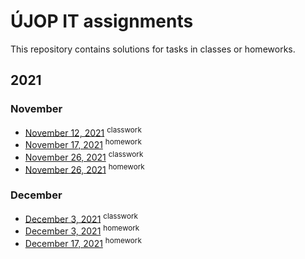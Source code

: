 # ÚJOP IT assignments
This repository contains solutions for tasks in classes or homeworks.

## 2021
### November
* [November 12, 2021](/12-11-2021) <sup>classwork</sup>
* [November 17, 2021](/17-11-2021) <sup>homework</sup>
* [November 26, 2021](/26-11-2021/classwork) <sup>classwork</sup>
* [November 26, 2021](/26-11-2021/homework) <sup>homework</sup>

### December
* [December 3, 2021](/03-12-2021/classwork) <sup>classwork</sup>
* [December 3, 2021](/03-12-2021/homework) <sup>homework</sup>
* [December 17, 2021](/17-12-2021) <sup>homework</sup>
